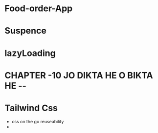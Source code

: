 # Food-order-App  

# Suspence
# lazyLoading

# CHAPTER -10 JO DIKTA HE O BIKTA HE --
# Tailwind Css
- css on the go reuseability
- 
